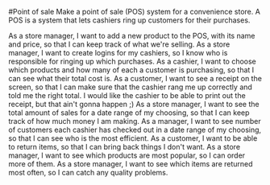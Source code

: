 #Point of sale
Make a point of sale (POS) system for a convenience store. A POS is a system that lets cashiers ring up customers for their purchases.

As a store manager, I want to add a new product to the POS, with its name and price, so that I can keep track of what we're selling.
As a store manager, I want to create logins for my cashiers, so I know who is responsible for ringing up which purchases.
As a cashier, I want to choose which products and how many of each a customer is purchasing, so that I can see what their total cost is.
As a customer, I want to see a receipt on the screen, so that I can make sure that the cashier rang me up correctly and told me the right total. I would like the cashier to be able to print out the receipt, but that ain't gonna happen ;)
As a store manager, I want to see the total amount of sales for a date range of my choosing, so that I can keep track of how much money I am making.
As a manager, I want to see number of customers each cashier has checked out in a date range of my choosing, so that I can see who is the most efficient.
As a customer, I want to be able to return items, so that I can bring back things I don't want.
As a store manager, I want to see which products are most popular, so I can order more of them.
As a store manager, I want to see which items are returned most often, so I can catch any quality problems.
